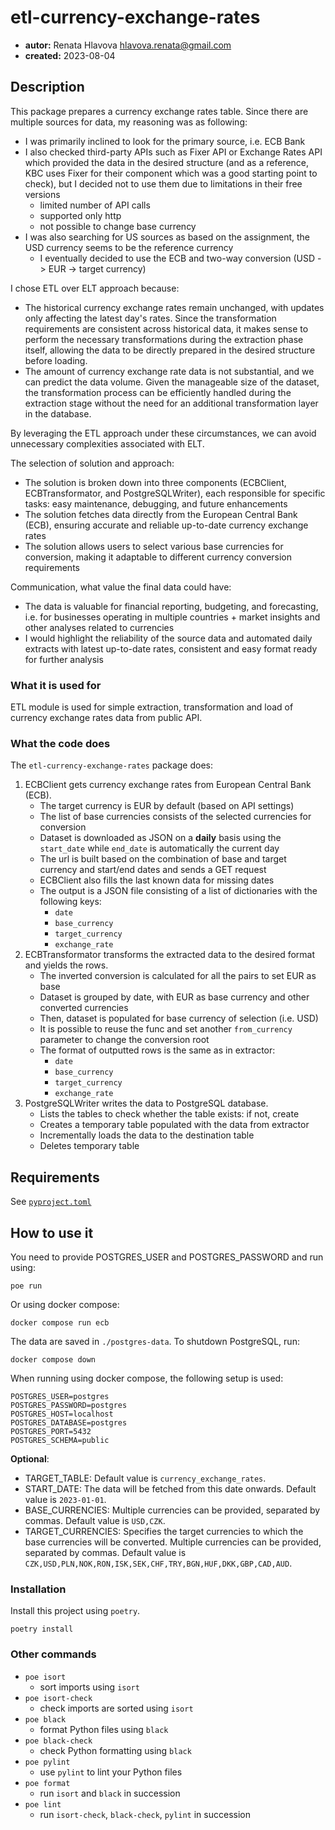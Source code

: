 # etl-currency-exchange-rates

* **autor:** Renata Hlavova hlavova.renata@gmail.com
* **created:** 2023-08-04

## Description

This package prepares a currency exchange rates table. Since there are multiple sources for data, my reasoning was as following:

- I was primarily inclined to look for the primary source, i.e. ECB Bank 
- I also checked third-party APIs such as Fixer API or Exchange Rates API which provided the data in the desired structure (and as a reference, KBC uses Fixer for their component which was a good starting point to check), but I decided not to use them due to limitations in their free versions
    - limited number of API calls
    - supported only http
    - not possible to change base currency
- I was also searching for US sources as based on the assignment, the USD currency seems to be the reference currency
    - I eventually decided to use the ECB and two-way conversion (USD -> EUR -> target currency)

I chose ETL over ELT approach because:

- The historical currency exchange rates remain unchanged, with updates only affecting the latest day's rates. Since the transformation requirements are consistent across historical data, it makes sense to perform the necessary transformations during the extraction phase itself, allowing the data to be directly prepared in the desired structure before loading.
- The amount of currency exchange rate data is not substantial, and we can predict the data volume. Given the manageable size of the dataset, the transformation process can be efficiently handled during the extraction stage without the need for an additional transformation layer in the database.

By leveraging the ETL approach under these circumstances, we can avoid unnecessary complexities associated with ELT. 

The selection of solution and approach:

- The solution is broken down into three components (ECBClient, ECBTransformator, and PostgreSQLWriter), each responsible for specific tasks: easy maintenance, debugging, and future enhancements
- The solution fetches data directly from the European Central Bank (ECB), ensuring accurate and reliable up-to-date currency exchange rates
- The solution allows users to select various base currencies for conversion, making it adaptable to different currency conversion requirements

Communication, what value the final data could have:

- The data is valuable for financial reporting, budgeting, and forecasting, i.e. for businesses operating in multiple countries + market insights and other analyses related to currencies
- I would highlight the reliability of the source data and automated daily extracts with latest up-to-date rates, consistent and easy format ready for further analysis

### What it is used for

ETL module is used for simple extraction, transformation and load of currency exchange rates data from public API.

### What the code does

The `etl-currency-exchange-rates` package does:

1. ECBClient gets currency exchange rates from European Central Bank (ECB).
   - The target currency is EUR by default (based on API settings)
   - The list of base currencies consists of the selected currencies for conversion
   - Dataset is downloaded as JSON on a **daily** basis using the `start_date` while `end_date` is automatically the current day
   - The url is built based on the combination of base and target currency and start/end dates and sends a GET request
   - ECBClient also fills the last known data for missing dates
   - The output is a JSON file consisting of a list of dictionaries with the following keys:
       - `date`
       - `base_currency`
       - `target_currency`
       - `exchange_rate`
2. ECBTransformator transforms the extracted data to the desired format and yields the rows.
   - The inverted conversion is calculated for all the pairs to set EUR as base
   - Dataset is grouped by date, with EUR as base currency and other converted currencies
   - Then, dataset is populated for base currency of selection (i.e. USD)
   - It is possible to reuse the func and set another `from_currency` parameter to change the conversion root
   - The format of outputted rows is the same as in extractor:
        - `date`
        - `base_currency`
        - `target_currency`
        - `exchange_rate`
3. PostgreSQLWriter writes the data to PostgreSQL database.
   - Lists the tables to check whether the table exists: if not, create
   - Creates a temporary table populated with the data from extractor
   - Incrementally loads the data to the destination table
   - Deletes temporary table

## Requirements

See [`pyproject.toml`](./pyproject.toml)

## How to use it

You need to provide POSTGRES_USER and POSTGRES_PASSWORD and run using:

```console
poe run
```

Or using docker compose:

```console
docker compose run ecb
```

The data are saved in `./postgres-data`. To shutdown PostgreSQL, run:
```console
docker compose down
```

When running using docker compose, the following setup is used:
```console
POSTGRES_USER=postgres
POSTGRES_PASSWORD=postgres
POSTGRES_HOST=localhost
POSTGRES_DATABASE=postgres
POSTGRES_PORT=5432
POSTGRES_SCHEMA=public
```

**Optional**:
- TARGET_TABLE: Default value is `currency_exchange_rates`.
- START_DATE: The data will be fetched from this date onwards. Default value is `2023-01-01`.
- BASE_CURRENCIES: Multiple currencies can be provided, separated by commas. Default value is `USD,CZK`.
- TARGET_CURRENCIES: Specifies the target currencies to which the base currencies will be converted. Multiple currencies can be provided, separated by commas. Default value is `CZK,USD,PLN,NOK,RON,ISK,SEK,CHF,TRY,BGN,HUF,DKK,GBP,CAD,AUD`.

### Installation

Install this project using `poetry`.

```console
poetry install
```

### Other commands

* `poe isort`
  * sort imports using `isort`
* `poe isort-check`
  * check imports are sorted using `isort`
* `poe black`
  * format Python files using `black`
* `poe black-check`
  * check Python formatting using `black`
* `poe pylint`
  * use `pylint` to lint your Python files
* `poe format`
  * run `isort` and `black` in succession
* `poe lint`
  * run `isort-check`, `black-check`, `pylint` in succession